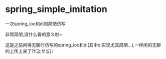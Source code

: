 # spring_simple_imitation
一次spring_ioc和di的简陋仿写

非常简陋,没什么看的意义啦~

这是之前闲得无聊时仿写的spring_ioc和di(其中di实现尤其简陋...),一样闲的无聊的上传上来了?!(≧∇≦)ﾉ
